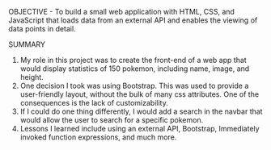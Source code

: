 OBJECTIVE - To build a small web application with HTML, CSS, and JavaScript that loads data from an external API and enables the viewing of data points in detail.

SUMMARY 
1. My role in this project was to create the front-end of a web app that would display statistics of 150 pokemon, including name, image, and height. 
2. One decision I took was using Bootstrap. This was used to provide a user-friendly layout, without the bulk of many css attributes. One of the consequences is the lack of customizability.
3. If I could do one thing differently, I would add a search in the navbar that would allow the user to search for a specific pokemon.
4.  Lessons I learned include using an external API, Bootstrap, Immediately invoked function expressions, and much more.

